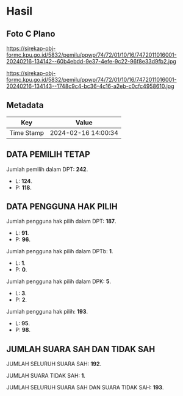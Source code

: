 # Hasil

## Foto C Plano

https://sirekap-obj-formc.kpu.go.id/5832/pemilu/ppwp/74/72/01/10/16/7472011016001-20240216-134142--60b4ebdd-9e37-4efe-9c22-96f8e33d9fb2.jpg

https://sirekap-obj-formc.kpu.go.id/5832/pemilu/ppwp/74/72/01/10/16/7472011016001-20240216-134143--1748c9c4-bc36-4c16-a2eb-c0cfc4958610.jpg


## Metadata

| Key        | Value               |
| ---------- | ------------------- |
| Time Stamp | 2024-02-16 14:00:34 |


## DATA PEMILIH TETAP

Jumlah pemilih dalam DPT: **242**.
 * L: **124**.
 * P: **118**.

## DATA PENGGUNA HAK PILIH

Jumlah pengguna hak pilih dalam DPT: **187**.
 * L: **91**.
 * P: **96**.

Jumlah pengguna hak pilih dalam DPTb: **1**.
 * L: **1**.
 * P: **0**.

Jumlah pengguna hak pilih dalam DPK: **5**.
 * L: **3**.
 * P: **2**.

Jumlah pengguna hak pilih: **193**.
 * L: **95**.
 * P: **98**.

## JUMLAH SUARA SAH DAN TIDAK SAH

JUMLAH SELURUH SUARA SAH: **192**.

JUMLAH SUARA TIDAK SAH: **1**.

JUMLAH SELURUH SUARA SAH DAN SUARA TIDAK SAH: **193**.


